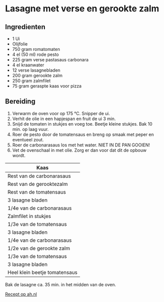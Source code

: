 # La­sag­ne met ver­se en ge­rook­te zalm

## Ingredienten
- 1 Ui
- Olijfolie
- 750 gram romatomaten
- 4 el (50 ml) rode pesto
- 225 gram verse pastasaus carbonara
- 4 el kraanwater
- 12 verse lasagnebladen
- 200 gram gerookte zalm
- 250 gram zalmfilet
- 75 gram geraspte kaas voor pizza

## Bereiding
1. Verwarm de oven voor op 175 °C. Snipper de ui. 
2. Verhit de olie in een hapjespan en fruit de ui 3 min. 
3. Snijd de tomaten in stukjes en voeg toe. Beetje kleine stukjes. Bak 10 min. op laag vuur. 
4. Roer de pesto door de tomatensaus en breng op smaak met peper en eventueel zout. 
5. Roer de carbonarasaus los met het water. NIET IN DE PAN GOOIEN!
6. Vet de ovenschaal in met olie. Zorg er dan voor dat dit de opbouw wordt.

|Kaas|
|---|
|Rest van de carbonarasaus|
|Rest van de gerooktezalm|
|Rest van de tomatensaus|
|3 lasagne bladen|
|1/4e van de carbonarasaus|
|Zalmfilet in stukjes|
|1/3e van de tomatensaus|
|3 lasagne bladen|
|1/4e van de carbonarasaus|
|1/2e van de gerookte zalm|
|1/3e van de tomatensaus|
|3 lasagne bladen|
|Heel klein beetje tomatensaus|


Bak de lasagne ca. 35 min. in het midden van de oven.



[Recept op ah.nl](https://www.ah.nl/allerhande/recept/R-R706984)